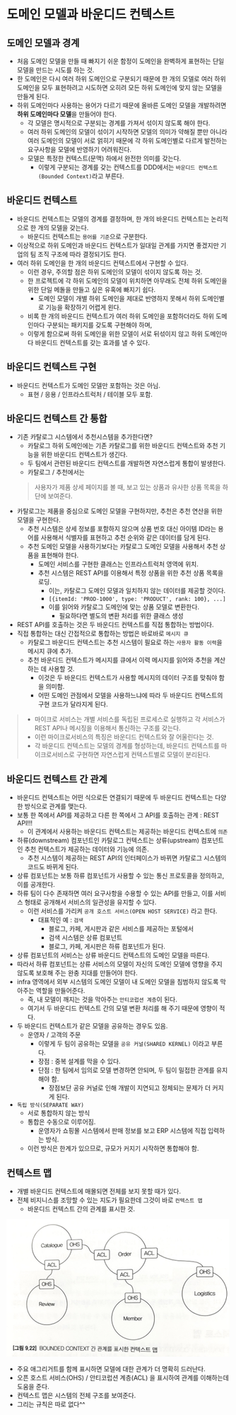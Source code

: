 # 도메인 모델과 바운디드 컨텍스트

## 도메인 모델과 경계
- 처음 도메인 모델을 만들 때 빠지기 쉬운 함정이 도메인을 완벽하게 표현하는 단일 모델을 만드는 시도를 하는 것.
- 한 도메인은 다시 여러 하위 도메인으로 구분되기 때문에 한 개의 모델로 여러 하위 도메인을 모두 표현하려고 시도하면 오히려 모든 하위 도메인에 맞지 않는 모델을 만들게 된다.
- 하위 도메인마다 사용하는 용어가 다르기 때문에 올바른 도메인 모델을 개발하려면 **하위 도메인마다 모델**을 만들어야 한다.
  - 각 모델은 명시적으로 구분되는 경계를 가져서 섞이지 않도록 해야 한다.
  - 여러 하위 도메인의 모델이 섞이기 시작하면 모델의 의미가 약해질 뿐만 아니라 여러 도메인의 모델이 서로 얽히기 때문에 각 하위 도메인별로 다르게 발전하는 요구사항을 모델에 반영하기 어려워진다.
  - 모델은 특정한 컨텍스트(문맥) 하에서 완전한 의미를 갖는다.
    - 이렇게 구분되는 경계를 갖는 컨텍스트를 DDD에서는 `바운디드 컨텍스트(Bounded Context)`라고 부른다.

## 바운디드 컨텍스트
- 바운디드 컨텍스트는 모델의 경계를 결정하며, 한 개의 바운디드 컨텍스트는 논리적으로 한 개의 모델을 갖는다.
  - 바운디드 컨텍스트는 `용어를 기준`으로 구분한다.
- 이상적으로 하위 도메인과 바운디드 컨텍스트가 일대일 관계를 가지면 좋겠지만 기업의 팀 조직 구조에 따라 결정되기도 한다.
- 여러 하위 도메인을 한 개의 바운디드 컨텍스트에서 구현할 수 있다.
  - 이런 경우, 주의할 점은 하위 도메인의 모델이 섞이지 않도록 하는 것.
  - 한 프로젝트에 각 하위 도메인의 모델이 위치하면 아무래도 전체 하위 도메인을 위한 단일 메돌을 만들고 싶은 유혹에 빠지기 쉽다.
    - 도메인 모델이 개별 하위 도메인을 제대로 반영하지 못해서 하위 도메인별로 기능을 확장하기 어렵게 왼다.
  - 비록 한 개의 바운디드 컨텍스트가 여러 하위 도메인을 포함하더라도 하위 도메인마다 구분되는 패키지를 갖도록 구현해야 하며,
  - 이렇게 함으로써 하위 도메인을 위한 모델이 서로 뒤섞이지 않고 하위 도메인마다 바운디드 컨텍스트를 갖는 효과를 낼 수 있다.

## 바운디드 컨텍스트 구현
- 바운디드 컨텍스트가 도메인 모델만 포함하는 것은 아님.
  - 표현 / 응용 / 인프라스트럭처 / 테이블 모두 포함.

## 바운디드 컨텍스트 간 통합
- 기존 카탈로그 시스템에서 추천시스템을 추가한다면?
  - 카탈로그 하위 도메인에는 기존 카탈로그를 위한 바운디드 컨텍스트와 추천 기능을 위한 바운디드 컨텍스트가 생긴다.
  - 두 팀에서 관련된 바운디드 컨텍스트를 개발하면 자연스럽게 통합이 발생한다.
  - 카탈로그 / 추천에서는
  > 사용자가 제품 상세 페이지를 볼 때, 보고 있는 상품과 유사한 상품 목록을 하단에 보여준다.
- 카탈로그는 제품을 중심으로 도메인 모델을 구현하지만, 추천은 추천 연산을 위한 모델을 구현한다.
  - 추천 시스템은 상세 정보를 포함하지 않으며 상품 번호 대신 아이템 ID라는 용어를 사용해서 식별자를 표현하고 추천 순위와 같은 데이터를 담게 된다.
  - 추천 도메인 모델을 사용하기보다는 카탈로그 도메인 모델을 사용해서 추천 상품을 표현해야 한다.
    - 도메인 서비스를 구현한 클래스는 인프라스트럭처 영역에 위치.
    - 추천 시스템은 REST API를 이용해서 특정 상품을 위한 추천 상품 목록을 로딩.
      - 이는, 카탈로그 도메인 모델과 일치하지 않는 데이터를 제공할 것이다.
      - `[{itemId: 'PROD-1000', type: 'PRODUCT', rank: 100}, ...]`
      - 이를 읽어와 카탈로그 도메인에 맞는 상품 모델로 변환한다.
        - 필요하다면 별도의 변환 처리를 위한 클래스 생성
- REST API를 호출하는 것은 두 바운디드 컨텍스트를 직접 통합하는 방법이다.
- 직접 통합하는 대신 간접적으로 통합하는 방법은 바로바로 `메시지 큐`
  - 카탈로그 바운디드 컨텍스트는 추천 시스템이 필요로 하는 `사용자 활동 이력`을 메시지 큐에 추가.
  - 추천 바운디드 컨텍스트가 메시지를 큐에서 이력 메시지를 읽어와 추천을 계산하는 데 사용할 것.
    - 이것은 두 바운디드 컨텍스트가 사용할 메시지의 데이터 구조를 맞춰야 함을 의미함.
    - 어떤 도메인 관점에서 모델을 사용하느냐에 따라 두 바운디드 컨텍스트의 구현 코드가 달라지게 된다.

> - 마이크로 서비스는 개별 서비스를 독립된 프로세스로 실행하고 각 서비스가 REST API나 메시징을 이용해서 통신하는 구조를 갖는다.
> - 이런 마이크로서비스의 특징은 바운디드 컨텍스트와 잘 어울린다는 것.
> - 각 바운디드 컨텍스트는 모델의 경계를 형성하는데, 바운디드 컨텍스트를 마이크로서비스로 구현하면 자연스럽게 컨텍스트별로 모델이 분리된다.

## 바운디드 컨텍스트 간 관계
- 바운디드 컨텍스트는 어떤 식으로든 연결되기 때문에 두 바운디드 컨텍스트는 다양한 방식으로 관계를 맺는다.
- 보통 한 쪽에서 API를 제공하고 다른 한 쪽에서 그 API를 호출하는 관계 : REST API!!!
  - 이 관계에서 사용하는 바운디드 컨텍스트는 제공하는 바운디드 컨텍스트에 `의존`
- 하류(downstream) 컴포넌트인 카탈로그 컨텍스트는 상류(upstream) 컴포넌트인 추천 컨텍스트가 제공하는 데이터와 기능에 의존.
  - 추천 시스템이 제공하는 REST API의 인터페이스가 바뀌면 카탈로그 시스템의 코드도 바뀌게 된다.
- 상류 컴포넌트는 보통 하류 컴포넌트가 사용할 수 있는 통신 프로토콜을 정의하고, 이를 공개한다.
- 하류 팀이 다수 존재하면 여러 요구사항을 수용할 수 있는 API를 만들고, 이를 서비스 형태로 공개해서 서비스의 일관성을 유지할 수 있다.
  - 이런 서비스를 가리켜 `공개 호스트 서비스(OPEN HOST SERVICE)` 라고 한다.
    - 대표적인 예 : `검색`
      - 블로그, 카페, 게시판과 같은 서비스를 제공하는 포털에서
      - 검색 시스템은 상류 컴포넌트
      - 블로그, 카페, 게시판은 하류 컴포넌트가 된다.
- 상류 컴포넌트의 서비스는 상류 바운디드 컨텍스트의 도메인 모델을 따른다.
- 따라서 하류 컴포넌트는 상류 서비스의 모델이 자신의 도메인 모델에 영향을 주지 않도록 보호해 주는 완충 지대를 만들어야 한다.
- infra 영역에서 외부 시스템의 도메인 모델이 내 도메인 모델을 침범하지 않도록 막아주는 역할을 만들어준다.
  - 즉, 내 모델이 깨지는 것을 막아주는 `안티코럽션 계층`이 된다.
  - 여기서 두 바운디드 컨텍스트 간의 모델 변환 처리를 해 주기 때문에 영향이 적다.
- 두 바운디드 컨텍스트가 같은 모델을 공유하는 경우도 있음.
  - 운영자 / 고객의 주문
    - 이렇게 두 팀이 공유하는 모델을 `공유 커널(SHARED KERNEL)` 이라고 부른다.
    - 장점 : 중복 설계를 막을 수 있다.
    - 단점 : 한 팀에서 임의로 모델 변경하면 안되며, 두 팀이 밀접한 관계를 유지해야 함.
      - 장점보단 공유 커널로 인해 개발이 지연되고 정체되는 문제가 더 커지게 된다.
- `독립 방식(SEPARATE WAY)`
  - 서로 통합하지 않는 방식
  - 통합은 수동으로 이루어짐.
    - 운영자가 쇼핑몰 시스템에서 판매 정보를 보고 ERP 시스템에 직접 입력하는 방식.
  - 이런 방식은 한계가 있으므로, 규모가 커지기 시작하면 통합해야 함.

## 컨텍스트 맵
- 개별 바운디드 컨텍스트에 매몰되면 전체를 보지 못할 때가 있다.
- 전체 비지니스를 조망할 수 있는 지도가 필요한데 그것이 바로 `컨텍스트 맵`
  - 바운디드 컨텍스트 간의 관계를 표시한 것.

![img.png](img/img.png)
- 주요 애그리거트를 함께 표시하면 모델에 대한 관계가 더 명확히 드러난다.
- 오픈 호스트 서비스(OHS) / 안티코럽션 계층(ACL) 을 표시하여 관계를 이해하는데 도움을 준다.
- 컨텍스트 맵은 시스템의 전체 구조를 보여준다.
- 그리는 규칙은 따로 없다^^